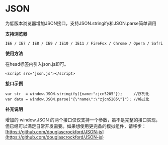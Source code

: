 JSON
============

为低版本浏览器增加JSON接口，支持JSON.stringify和JSON.parse简单调用

**支持浏览器**

	IE6 / IE7 / IE8 / IE9 / IE10 / IE11 / FireFox / Chrome / Opera / Safri

**使用方法**

在head标签内引入json.js即可。

	<script src='json.js'></script>
**接口示例**

	var str  = window.JSON.stringify({name:"zjcn5205"});     //序列化
	var data = window.JSON.parse("{\"name\":\"zjcn5205\"}"); //格式化

 **补充说明**

增加的 window.JSON 的两个接口仅仅支持一个参数，虽不是完整的接口实现，但已经可以满足日常开发需要。如果想使用更完备的模拟组件，请移步：[https://github.com/douglascrockford/JSON-js](https://github.com/douglascrockford/JSON-js)

